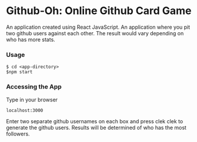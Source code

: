 # Github-Oh: Online Github Card Game

An application created using React JavaScript. An application where you pit two github users against each other. The result would vary depending on who has more stats.

### Usage
  
```
$ cd <app-directory>
$npm start
```

### Accessing the App
Type in your browser 
```
localhost:3000
```

Enter two separate github usernames on each box and press clek clek to generate the github users. Results will be determined of who has the most followers.